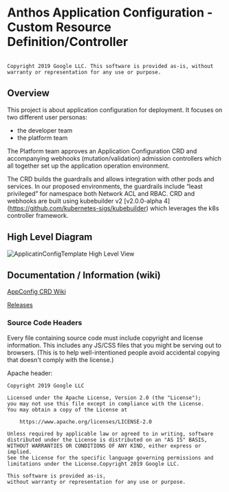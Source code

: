 # Anthos Application Configuration - Custom Resource Definition/Controller



<code>
Copyright 2019 Google LLC. This software is provided as-is, without warranty or representation for any use or purpose. 
</code>


## Overview

This project is about application configuration for deployment.
It focuses on two different user personas:
 
* the developer team 
* the platform team

The Platform team approves an Application Configuration CRD and accompanying
 webhooks (mutation/validation) admission controllers which all together 
 set up the application operation environment.   
 
The CRD builds the guardrails and allows integration with other pods and services.
In our proposed environments, the guardrails include “least privileged” 
for namespace both Network ACL and RBAC.  CRD and webhooks are built 
using kubebuilder v2 [v2.0.0-alpha 4] (https://github.com/kubernetes-sigs/kubebuilder)
which leverages the k8s controller framework.


## High Level Diagram

![ApplicatinConfigTemplate High Level View](https://github.com/GoogleCloudPlatform/anthos-appconfig/wiki/images/global/ApplicationConfigTemplate.png)


## Documentation / Information (wiki)

[AppConfig CRD Wiki](https://github.com/GoogleCloudPlatform/anthos-appconfig/wiki)

[Releases](https://github.com/GoogleCloudPlatform/anthos-appconfig/releases)


### Source Code Headers

Every file containing source code must include copyright and license
information. This includes any JS/CSS files that you might be serving out to
browsers. (This is to help well-intentioned people avoid accidental copying that
doesn't comply with the license.)

Apache header:

    Copyright 2019 Google LLC

    Licensed under the Apache License, Version 2.0 (the "License");
    you may not use this file except in compliance with the License.
    You may obtain a copy of the License at

        https://www.apache.org/licenses/LICENSE-2.0

    Unless required by applicable law or agreed to in writing, software
    distributed under the License is distributed on an "AS IS" BASIS,
    WITHOUT WARRANTIES OR CONDITIONS OF ANY KIND, either express or implied.
    See the License for the specific language governing permissions and
    limitations under the License.Copyright 2019 Google LLC. 
    
    This software is provided as-is, 
    without warranty or representation for any use or purpose.

